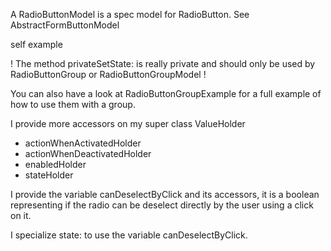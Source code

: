 A RadioButtonModel is a spec model for RadioButton.See AbstractFormButtonModelself example! The method privateSetState: is really private and should only be used by RadioButtonGroup or RadioButtonGroupModel !You can also have a look at RadioButtonGroupExample for a full example of how to use them with a group.I provide more accessors on my super class ValueHolder- actionWhenActivatedHolder- actionWhenDeactivatedHolder- enabledHolder- stateHolderI provide the variable canDeselectByClick and its accessors, it is a boolean representing if the radio can be deselect directly by the user using a click on it.I specialize state: to use the variable canDeselectByClick.